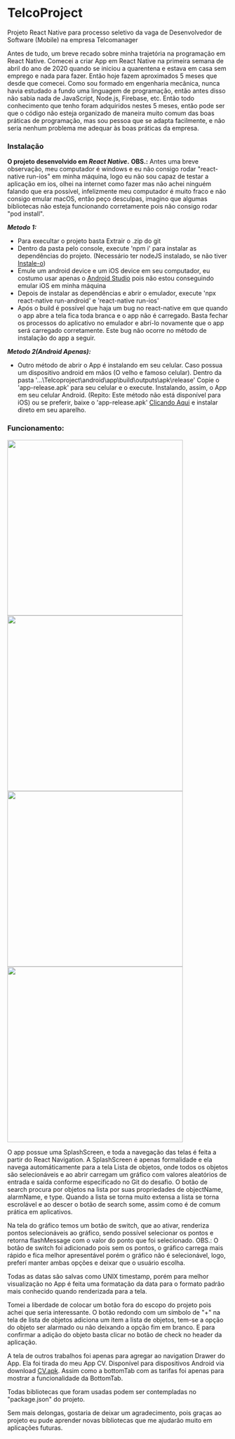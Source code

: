 # TelcoProject
 Projeto React Native para processo seletivo da vaga de Desenvolvedor de Software (Mobile) na empresa Telcomanager

Antes de tudo, um breve recado sobre minha trajetória na programação em React Native. Comecei a criar App em React Native na primeira semana de abril do ano de 2020 quando se iniciou a quarentena e estava em casa sem emprego e nada para fazer. Então hoje fazem aproximados 5 meses que desde que comecei. Como sou formado em engenharia mecânica, nunca havia estudado a fundo uma linguagem de programação, então antes disso não sabia nada de JavaScript, Node.js, Firebase, etc. Então todo conhecimento que tenho foram adquiridos nestes 5 meses, então pode ser que o código não esteja organizado de maneira muito comum das boas práticas de programação, mas sou pessoa que se adapta facilmente, e não seria nenhum problema me adequar às boas práticas da empresa.

### Instalação
**O projeto desenvolvido em _React Native_.**
**OBS.:** Antes uma breve observação, meu computador é windows e eu não consigo rodar "react-native run-ios" em minha máquina, logo eu não sou capaz de testar a aplicação em ios, olhei na internet como fazer mas não achei ninguém falando que era possível, infelizmente meu computador é muito fraco e não consigo emular macOS, então peço desculpas, imagino que algumas bibliotecas não esteja funcionando corretamente pois não consigo rodar "pod install".

 ***Metodo 1:***
 
 - Para execultar o projeto basta Extrair o .zip do git
 - Dentro da pasta pelo console, execute 'npm i' para instalar as dependências do projeto. (Necessário ter nodeJS instalado, se não tiver [Instale-o](https://nodejs.org/dist/v12.18.3/node-v12.18.3-x64.msi))
 - Emule um android device  e um iOS device em seu computador, eu costumo usar apenas o [Android Studio](https://developer.android.com/studio#downloads) pois não estou conseguindo emular iOS em minha máquina
 - Depois de instalar as dependências e abrir o emulador, execute 'npx react-native run-android' e 'react-native run-ios'
 - Após o build é possível que haja um bug no react-native em que quando o app abre a tela fica toda branca e o app não é carregado. Basta fechar os processos do aplicativo no emulador e abrí-lo novamente que o app será carregado corretamente. Este bug não ocorre no método de instalação do app a seguir.
 
 ***Metodo 2(Android Apenas):***
 
 - Outro método de abrir o App é instalando em seu celular. Caso possua um dispositivo android em mãos (O velho e famoso celular). Dentro da pasta '...\Telcoproject\android\app\build\outputs\apk\release' Copie o 'app-release.apk' para seu celular e o execute. Instalando, assim, o App em seu celular Android. (Repito: Este método não está disponível para iOS) ou se preferir, baixe o 'app-release.apk' [Clicando Aqui](https://firebasestorage.googleapis.com/v0/b/lambe-e09e6.appspot.com/o/%2F%2FLinksProjetoTelco%2Fapp-release.apk?alt=media&token=64e59af9-8d45-4620-9172-b70768b998d6) e instalar direto em seu aparelho.

### Funcionamento:

<img src="https://firebasestorage.googleapis.com/v0/b/lambe-e09e6.appspot.com/o/%2F%2FLinksProjetoTelco%2FWhatsApp%20Image%202020-08-31%20at%2018.38.33.jpeg?alt=media&token=6851b171-428b-42f5-aff4-14f2436703de" height="400"/> <img src="https://firebasestorage.googleapis.com/v0/b/lambe-e09e6.appspot.com/o/%2F%2FLinksProjetoTelco%2FWhatsApp%20Image%202020-08-31%20at%2018.38.33%20(3).jpeg?alt=media&token=cfd70b29-a796-4f2b-9995-a6cec5d20d49" height="400"/> <img src="https://firebasestorage.googleapis.com/v0/b/lambe-e09e6.appspot.com/o/%2F%2FLinksProjetoTelco%2FWhatsApp%20Image%202020-08-31%20at%2018.38.33%20(2).jpeg?alt=media&token=f8d08d92-368a-44d6-90fd-ba9c67839348" height="400"/> <img src="https://firebasestorage.googleapis.com/v0/b/lambe-e09e6.appspot.com/o/%2F%2FLinksProjetoTelco%2FWhatsApp%20Image%202020-08-31%20at%2018.38.33%20(1).jpeg?alt=media&token=f2074b9d-17ca-4d6c-a8f7-75d54e83d6bf" height="400"/> 

O app possue uma SplashScreen, e toda a navegação das telas é feita a partir do React Navigation. A SplashScreen é apenas formalidade e ela navega automáticamente para a tela Lista de objetos, onde todos os objetos são selecionáveis e ao abrir carregam um gráfico com valores aleatórios de entrada e saída conforme especificado no Git do desafio. O botão de search procura por objetos na lista por suas propriedades de objectName, alarmName, e type. Quando a lista se torna muito extensa a lista se torna escrolável e ao descer o botão de search some, assim como é de comum prática em aplicativos. 

Na tela do gráfico temos um botão de switch, que ao ativar, renderiza pontos selecionáveis ao gráfico, sendo possível selecionar os pontos e retorna flashMessage com o valor do ponto que foi selecionado. OBS.: O botão de switch foi adicionado pois sem os pontos, o gráfico carrega mais rápido e fica melhor apresentável porém o gráfico não é selecionável, logo, preferí manter ambas opções e deixar que o usuário escolha.

Todas as datas são salvas como UNIX timestamp, porém para melhor visualização no App é feita uma formatação da data para o formato padrão mais conhecido quando renderizada para a tela. 

Tomei a liberdade de colocar um botão fora do escopo do projeto pois achei que seria interessante. O botão redondo com um símbolo de "+" na tela de lista de objetos adiciona um item a lista de objetos, tem-se a opção do objeto ser alarmado ou não deixando a opção fim em branco. E para confirmar a adição do objeto basta clicar no botão de check no header da aplicação. 

A tela de outros trabalhos foi apenas para agregar ao navigation Drawer do App. Ela foi tirada do meu App CV. Disponível para dispositivos Android via download [CV.apk](https://firebasestorage.googleapis.com/v0/b/lambe-e09e6.appspot.com/o/%2FlinkAppCV%2FCV.apk?alt=media&token=34f16123-15ca-4cf3-9598-4edd36ae909b). Assim como a bottomTab com as tarifas foi apenas para mostrar a funcionalidade da BottomTab.

Todas bibliotecas que foram usadas podem ser contempladas no "package.json" do projeto. 

Sem mais delongas, gostaria de deixar um agradecimento, pois graças ao projeto eu pude aprender novas bibliotecas que me ajudarão muito em aplicações futuras. 
